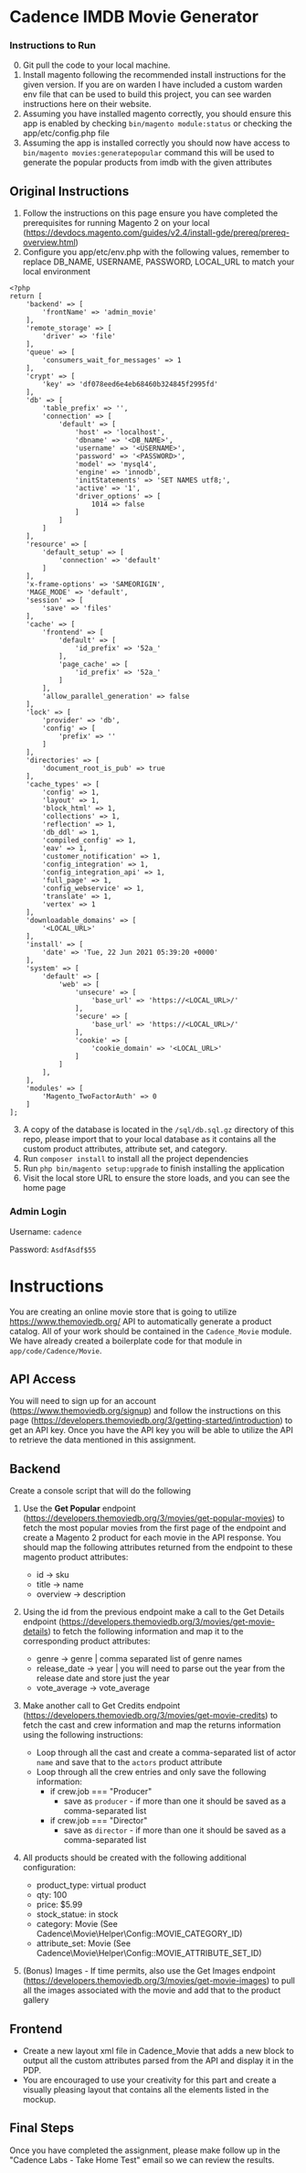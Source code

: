 # Cadence IMDB Movie Generator

### Instructions to Run
0. Git pull the code to your local machine. 
1. Install magento following the recommended install instructions for the given version. If you are on warden I have included a custom warden env file that can be used to build this project, you can see warden instructions here on their website.
2. Assuming you have installed magento correctly, you should ensure this app is enabled by checking ```bin/magento module:status``` or checking the app/etc/config.php file 
3. Assuming the app is installed correctly you should now have access to ```bin/magento movies:generatepopular``` command this will be used to generate the popular products from imdb with the given attributes 


## Original Instructions

1. Follow the instructions on this page ensure you have completed the prerequisites for running Magento 2 on your local (https://devdocs.magento.com/guides/v2.4/install-gde/prereq/prereq-overview.html)
2. Configure you app/etc/env.php with the following values, remember to replace DB_NAME, USERNAME, PASSWORD, LOCAL_URL to match your local environment

```
<?php
return [
    'backend' => [
        'frontName' => 'admin_movie'
    ],
    'remote_storage' => [
        'driver' => 'file'
    ],
    'queue' => [
        'consumers_wait_for_messages' => 1
    ],
    'crypt' => [
        'key' => 'df078eed6e4eb68460b324845f2995fd'
    ],
    'db' => [
        'table_prefix' => '',
        'connection' => [
            'default' => [
                'host' => 'localhost',
                'dbname' => '<DB_NAME>',
                'username' => '<USERNAME>',
                'password' => '<PASSWORD>',
                'model' => 'mysql4',
                'engine' => 'innodb',
                'initStatements' => 'SET NAMES utf8;',
                'active' => '1',
                'driver_options' => [
                    1014 => false
                ]
            ]
        ]
    ],
    'resource' => [
        'default_setup' => [
            'connection' => 'default'
        ]
    ],
    'x-frame-options' => 'SAMEORIGIN',
    'MAGE_MODE' => 'default',
    'session' => [
        'save' => 'files'
    ],
    'cache' => [
        'frontend' => [
            'default' => [
                'id_prefix' => '52a_'
            ],
            'page_cache' => [
                'id_prefix' => '52a_'
            ]
        ],
        'allow_parallel_generation' => false
    ],
    'lock' => [
        'provider' => 'db',
        'config' => [
            'prefix' => ''
        ]
    ],
    'directories' => [
        'document_root_is_pub' => true
    ],
    'cache_types' => [
        'config' => 1,
        'layout' => 1,
        'block_html' => 1,
        'collections' => 1,
        'reflection' => 1,
        'db_ddl' => 1,
        'compiled_config' => 1,
        'eav' => 1,
        'customer_notification' => 1,
        'config_integration' => 1,
        'config_integration_api' => 1,
        'full_page' => 1,
        'config_webservice' => 1,
        'translate' => 1,
        'vertex' => 1
    ],
    'downloadable_domains' => [
        '<LOCAL_URL>'
    ],
    'install' => [
        'date' => 'Tue, 22 Jun 2021 05:39:20 +0000'
    ],
    'system' => [
        'default' => [
            'web' => [
                'unsecure' => [
                    'base_url' => 'https://<LOCAL_URL>/'
                ],
                'secure' => [
                    'base_url' => 'https://<LOCAL_URL>/'
                ],
                'cookie' => [
                    'cookie_domain' => '<LOCAL_URL>'
                ]
            ]
        ],
    ],
    'modules' => [
        'Magento_TwoFactorAuth' => 0
    ]
];
```
3. A copy of the database is located in the `/sql/db.sql.gz` directory of this repo, please import that to your local database as it contains all the custom product attributes, attribute set, and category.
4. Run `composer install` to install all the project dependencies
5. Run `php bin/magento setup:upgrade` to finish installing the application
6. Visit the local store URL to ensure the store loads, and you can see the home page

### Admin Login
Username: `cadence`

Password: `AsdfAsdf$55`

# Instructions
You are creating an online movie store that is going to utilize https://www.themoviedb.org/ API to automatically generate a product catalog. All of your work should be contained in the `Cadence_Movie` module.
We have already created a boilerplate code for that module in `app/code/Cadence/Movie`.

## API Access
You will need to sign up for an account (https://www.themoviedb.org/signup) and follow the instructions on this page (https://developers.themoviedb.org/3/getting-started/introduction) to get an API key.
Once you have the API key you will be able to utilize the API to retrieve the data mentioned in this assignment.

## Backend
Create a console script that will do the following

1. Use the **Get Popular** endpoint (https://developers.themoviedb.org/3/movies/get-popular-movies) to fetch the most popular movies from the first page of the endpoint and create a Magento 2 product for each movie in the API response.
You should map the following attributes returned from the endpoint to these magento product attributes:

   - id -> sku
   - title -> name
   - overview -> description

2. Using the id from the previous endpoint make a call to the Get Details endpoint (https://developers.themoviedb.org/3/movies/get-movie-details) to fetch the following information and map it to the corresponding product attributes:

   - genre -> genre | comma separated list of genre names
   - release_date -> year | you will need to parse out the year from the release date and store just the year
   - vote_average -> vote_average

3. Make another call to Get Credits endpoint (https://developers.themoviedb.org/3/movies/get-movie-credits) to fetch the cast and crew information and map the returns information using the following instructions:

   - Loop through all the cast and create a comma-separated list of actor `name` and save that to the `actors` product attribute
   - Loop through all the crew entries and only save the following information:
     - if crew.job === "Producer"
       - save as `producer` - if more than one it should be saved as a comma-separated list
     - if crew.job === "Director"
       - save as `director` - if more than one it should be saved as a comma-separated list

4. All products should be created with the following additional configuration:

   - product_type: virtual product
   - qty: 100
   - price: $5.99
   - stock_statue: in stock
   - category: Movie (See Cadence\Movie\Helper\Config::MOVIE_CATEGORY_ID)
   - attribute_set: Movie (See Cadence\Movie\Helper\Config::MOVIE_ATTRIBUTE_SET_ID)

5. (Bonus) Images - If time permits, also use the Get Images endpoint (https://developers.themoviedb.org/3/movies/get-movie-images) to pull all the images associated with the movie and add that to the product gallery

## Frontend
- Create a new layout xml file in Cadence_Movie that adds a new block to output all the custom attributes parsed from the API and display it in the PDP.
- You are encouraged to use your creativity for this part and create a visually pleasing layout that contains all the elements listed in the mockup.

## Final Steps

Once you have completed the assignment, please make follow up in the "Cadence Labs - Take Home Test" email so we can review the results.
